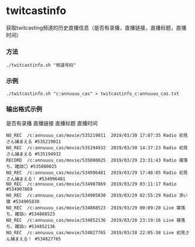 # twitcastinfo
获取twitcasting频道的历史直播信息（是否有录播，直播链接，直播标题，直播时间）

### 方法  
`./twitcastinfo.sh "频道号码"`  
### 示例  
`./twitcastinfo.sh "c:annuuuu_cas" > twitcastinfo_c:annuuuu_cas.txt`
### 输出格式示例
是否有录播	直播链接	直播标题	直播时间
```
NO_REC	/c:annuuuu_cas/movie/535219011	2019/03/30 17:07:35	Radio 初見さん捕まえる #535219011
NO_REC	/c:annuuuu_cas/movie/535194932	2019/03/30 14:37:23	Radio 初見さん捕まえる #535194932
RECORD	/c:annuuuu_cas/movie/535080025	2019/03/29 23:31:43	Radio 寝落ち、雑談〇 #535080025
NO_REC	/c:annuuuu_cas/movie/534996481	2019/03/29 17:48:05	Radio 初見さん捕まえる！ #534996481
NO_REC	/c:annuuuu_cas/movie/534907869	2019/03/29 03:11:17	Radio #534907869
NO_REC	/c:annuuuu_cas/movie/534905830	2019/03/29 02:55:29	Radio 添い寝 #534905830
NO_REC	/c:annuuuu_cas/movie/534868523	2019/03/29 00:09:20	Live 寝落ち、雑談○ #534868523
NO_REC	/c:annuuuu_cas/movie/534852136	2019/03/28 23:19:16	Live 寝落ち、雑談○ #534852136
NO_REC	/c:annuuuu_cas/movie/534827765	2019/03/28 22:05:38	Live 初見さん捕まえる！ #534827765
```
